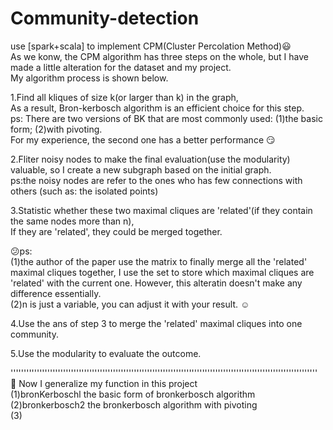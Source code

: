 # Community-detection
use [spark+scala] to implement CPM(Cluster Percolation Method):smiley:   
As we konw, the CPM algorithm has three steps on the whole, but I have made a little alteration for the dataset and my project.  
My algorithm process is shown below.   
  
1.Find all kliques of size k(or larger than k) in the graph,  
As a result, Bron-kerbosch algorithm is an efficient choice for this step.  
ps: There are two versions of BK that are most commonly used: (1)the basic form; (2)with pivoting.   
For my experience, the second one has a better performance :smirk:  
  
2.Fliter noisy nodes to make the final evaluation(use the modularity) valuable, so I create a new subgraph based on the initial graph.  
ps:the noisy nodes are refer to the ones who has few connections with others (such as: the isolated points)  

3.Statistic whether these two maximal cliques are 'related'(if they contain the same nodes more than n),  
If they are 'related', they could be merged together.

:confused:ps:  
(1)the author of the paper use the matrix to finally merge all the 'related' maximal cliques together, I use the set to store which
maximal cliques are 'related' with the current one. However, this alteratin doesn't make any difference essentially.  
(2)n is just a variable, you can adjust it with your result. :relaxed:   
 
4.Use the ans of step 3 to merge  the 'related' maximal cliques into one community.  

5.Use the modularity to evaluate the outcome.  

'''''''''''''''''''''''''''''''''''''''''''''''''''''''''''''''''''''''''''''''''''''''''''''''''''''''''''''''''''''  
:facepunch: Now I generalize my function in this project  
(1)bronKerboschl              the basic form of bronkerbosch algorithm  
(2)bronkerbosch2              the bronkerbosch algorithm with pivoting  
(3)

